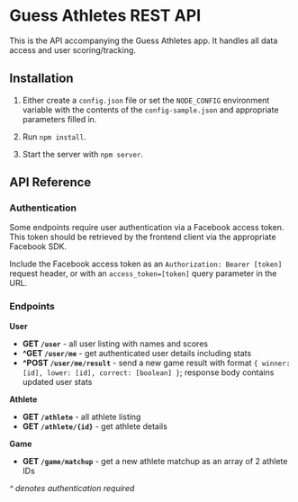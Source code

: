 # Guess Athletes REST API

This is the API accompanying the Guess Athletes app. It handles all data access and user scoring/tracking.

## Installation

1. Either create a `config.json` file or set the `NODE_CONFIG` environment variable with the contents of the `config-sample.json` and appropriate parameters filled in.

2. Run `npm install`.

3. Start the server with `npm server`.

## API Reference

### Authentication

Some endpoints require user authentication via a Facebook access token. This token should be retrieved by the frontend client via the appropriate Facebook SDK.

Include the Facebook access token as an `Authorization: Bearer [token]` request header, or with an `access_token=[token]` query parameter in the URL. 

### Endpoints

**User**
- **GET `/user`** - all user listing with names and scores
- **^GET `/user/me`** - get authenticated user details including stats
- **^POST `/user/me/result`** - send a new game result with format `{ winner: [id], lower: [id], correct: [boolean] }`; response body contains updated user stats

**Athlete**
- **GET `/athlete`** - all athlete listing
- **GET `/athlete/{id}`** - get athlete details

**Game**
- **GET `/game/matchup`** - get a new athlete matchup as an array of 2 athlete IDs

*^ denotes authentication required*
